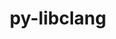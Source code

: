 ---
title: "py-libclang"
layout: cache
categories: [package, develop]
meta: {"versions": ["14.0.6"], "compilers": ["gcc@=11.3.0", "gcc@=7.3.1"], "oss": ["amzn2", "ubuntu22.04"], "platforms": ["linux"], "targets": ["ivybridge", "x86_64_v3", "x86_64_v4"], "stacks": ["ml-linux-x86_64-cpu", "ml-linux-x86_64-cuda", "ml-linux-x86_64-rocm", "root"], "num_specs": 86, "num_specs_by_stack": {"root": 86, "ml-linux-x86_64-cuda": 12, "ml-linux-x86_64-cpu": 12, "ml-linux-x86_64-rocm": 12}}
spec_details: [{"hash": "c3wgbevqgnvfdwqibfm5ffxus4ofhxrt", "compiler": "gcc@=7.3.1", "versions": ["14.0.6"], "os": "amzn2", "platform": "linux", "target": "ivybridge", "variants": ["build_system=python_pip"], "stacks": ["root"], "size": "-", "tarball": "https://binaries.spack.io/develop/build_cache/linux-amzn2-ivybridge/gcc-7.3.1/py-libclang-14.0.6/linux-amzn2-ivybridge-gcc-7.3.1-py-libclang-14.0.6-c3wgbevqgnvfdwqibfm5ffxus4ofhxrt.spack"}, {"hash": "ii43qjntzmbl26pygpw4vw4rz2ha4mj4", "compiler": "gcc@=7.3.1", "versions": ["14.0.6"], "os": "amzn2", "platform": "linux", "target": "ivybridge", "variants": ["build_system=python_pip"], "stacks": ["root"], "size": "-", "tarball": "https://binaries.spack.io/develop/build_cache/linux-amzn2-ivybridge/gcc-7.3.1/py-libclang-14.0.6/linux-amzn2-ivybridge-gcc-7.3.1-py-libclang-14.0.6-ii43qjntzmbl26pygpw4vw4rz2ha4mj4.spack"}, {"hash": "xy7m4th7lko6pc4pxfi4zegjrrjuogzc", "compiler": "gcc@=7.3.1", "versions": ["14.0.6"], "os": "amzn2", "platform": "linux", "target": "ivybridge", "variants": ["build_system=python_pip"], "stacks": ["root"], "size": "-", "tarball": "https://binaries.spack.io/develop/build_cache/linux-amzn2-ivybridge/gcc-7.3.1/py-libclang-14.0.6/linux-amzn2-ivybridge-gcc-7.3.1-py-libclang-14.0.6-xy7m4th7lko6pc4pxfi4zegjrrjuogzc.spack"}, {"hash": "kqudc2rvba7sykcyisz3m7tqiavnvrfc", "compiler": "gcc@=7.3.1", "versions": ["14.0.6"], "os": "amzn2", "platform": "linux", "target": "ivybridge", "variants": ["build_system=python_pip"], "stacks": ["root"], "size": "-", "tarball": "https://binaries.spack.io/develop/build_cache/linux-amzn2-ivybridge/gcc-7.3.1/py-libclang-14.0.6/linux-amzn2-ivybridge-gcc-7.3.1-py-libclang-14.0.6-kqudc2rvba7sykcyisz3m7tqiavnvrfc.spack"}, {"hash": "sfieq6iqfq4hauwxklstibhvit3dggma", "compiler": "gcc@=7.3.1", "versions": ["14.0.6"], "os": "amzn2", "platform": "linux", "target": "ivybridge", "variants": ["build_system=python_pip"], "stacks": ["root"], "size": "-", "tarball": "https://binaries.spack.io/develop/build_cache/linux-amzn2-ivybridge/gcc-7.3.1/py-libclang-14.0.6/linux-amzn2-ivybridge-gcc-7.3.1-py-libclang-14.0.6-sfieq6iqfq4hauwxklstibhvit3dggma.spack"}, {"hash": "s26b7dime4nowmymeowmrgpoalzr3nc2", "compiler": "gcc@=7.3.1", "versions": ["14.0.6"], "os": "amzn2", "platform": "linux", "target": "ivybridge", "variants": ["build_system=python_pip"], "stacks": ["root"], "size": "-", "tarball": "https://binaries.spack.io/develop/build_cache/linux-amzn2-ivybridge/gcc-7.3.1/py-libclang-14.0.6/linux-amzn2-ivybridge-gcc-7.3.1-py-libclang-14.0.6-s26b7dime4nowmymeowmrgpoalzr3nc2.spack"}, {"hash": "322rfo6phlo62v2mnucfghfn67ysqhgd", "compiler": "gcc@=7.3.1", "versions": ["14.0.6"], "os": "amzn2", "platform": "linux", "target": "ivybridge", "variants": ["build_system=python_pip"], "stacks": ["root"], "size": "-", "tarball": "https://binaries.spack.io/develop/build_cache/linux-amzn2-ivybridge/gcc-7.3.1/py-libclang-14.0.6/linux-amzn2-ivybridge-gcc-7.3.1-py-libclang-14.0.6-322rfo6phlo62v2mnucfghfn67ysqhgd.spack"}, {"hash": "cjgpjuia5tq6e6bi4kcwwojrz2ljmqir", "compiler": "gcc@=7.3.1", "versions": ["14.0.6"], "os": "amzn2", "platform": "linux", "target": "ivybridge", "variants": ["build_system=python_pip"], "stacks": ["root"], "size": "-", "tarball": "https://binaries.spack.io/develop/build_cache/linux-amzn2-ivybridge/gcc-7.3.1/py-libclang-14.0.6/linux-amzn2-ivybridge-gcc-7.3.1-py-libclang-14.0.6-cjgpjuia5tq6e6bi4kcwwojrz2ljmqir.spack"}, {"hash": "sytxpxhx6gtoj46nk75aspj74mp2krhr", "compiler": "gcc@=7.3.1", "versions": ["14.0.6"], "os": "amzn2", "platform": "linux", "target": "x86_64_v3", "variants": [], "stacks": ["root"], "size": "-", "tarball": "https://binaries.spack.io/develop/build_cache/linux-amzn2-x86_64_v3/gcc-7.3.1/py-libclang-14.0.6/linux-amzn2-x86_64_v3-gcc-7.3.1-py-libclang-14.0.6-sytxpxhx6gtoj46nk75aspj74mp2krhr.spack"}, {"hash": "hmrf37iphbpinuowxld3ar5ckilzxzot", "compiler": "gcc@=7.3.1", "versions": ["14.0.6"], "os": "amzn2", "platform": "linux", "target": "x86_64_v3", "variants": ["build_system=python_pip"], "stacks": ["root"], "size": "-", "tarball": "https://binaries.spack.io/develop/build_cache/linux-amzn2-x86_64_v3/gcc-7.3.1/py-libclang-14.0.6/linux-amzn2-x86_64_v3-gcc-7.3.1-py-libclang-14.0.6-hmrf37iphbpinuowxld3ar5ckilzxzot.spack"}, {"hash": "fmcgcs5jm7ajtwsqqi47broqdj5j6fd7", "compiler": "gcc@=7.3.1", "versions": ["14.0.6"], "os": "amzn2", "platform": "linux", "target": "x86_64_v3", "variants": ["build_system=python_pip"], "stacks": ["root"], "size": "-", "tarball": "https://binaries.spack.io/develop/build_cache/linux-amzn2-x86_64_v3/gcc-7.3.1/py-libclang-14.0.6/linux-amzn2-x86_64_v3-gcc-7.3.1-py-libclang-14.0.6-fmcgcs5jm7ajtwsqqi47broqdj5j6fd7.spack"}, {"hash": "uezgzs7nox6z7mdpua3xx6jsrpdbvxc2", "compiler": "gcc@=7.3.1", "versions": ["14.0.6"], "os": "amzn2", "platform": "linux", "target": "x86_64_v3", "variants": ["build_system=python_pip"], "stacks": ["root"], "size": "-", "tarball": "https://binaries.spack.io/develop/build_cache/linux-amzn2-x86_64_v3/gcc-7.3.1/py-libclang-14.0.6/linux-amzn2-x86_64_v3-gcc-7.3.1-py-libclang-14.0.6-uezgzs7nox6z7mdpua3xx6jsrpdbvxc2.spack"}, {"hash": "x4b5dt76uz5326shnaau2hpda4f75cmv", "compiler": "gcc@=7.3.1", "versions": ["14.0.6"], "os": "amzn2", "platform": "linux", "target": "x86_64_v3", "variants": ["build_system=python_pip"], "stacks": ["root"], "size": "-", "tarball": "https://binaries.spack.io/develop/build_cache/linux-amzn2-x86_64_v3/gcc-7.3.1/py-libclang-14.0.6/linux-amzn2-x86_64_v3-gcc-7.3.1-py-libclang-14.0.6-x4b5dt76uz5326shnaau2hpda4f75cmv.spack"}, {"hash": "rmibsxnbtx5wtcuyat4mtd7een3xnnke", "compiler": "gcc@=7.3.1", "versions": ["14.0.6"], "os": "amzn2", "platform": "linux", "target": "x86_64_v3", "variants": [], "stacks": ["root"], "size": "-", "tarball": "https://binaries.spack.io/develop/build_cache/linux-amzn2-x86_64_v3/gcc-7.3.1/py-libclang-14.0.6/linux-amzn2-x86_64_v3-gcc-7.3.1-py-libclang-14.0.6-rmibsxnbtx5wtcuyat4mtd7een3xnnke.spack"}, {"hash": "haajwjtcrkpnzztsd4sqea4xw5c3w3z7", "compiler": "gcc@=7.3.1", "versions": ["14.0.6"], "os": "amzn2", "platform": "linux", "target": "x86_64_v3", "variants": ["build_system=python_pip"], "stacks": ["root"], "size": "-", "tarball": "https://binaries.spack.io/develop/build_cache/linux-amzn2-x86_64_v3/gcc-7.3.1/py-libclang-14.0.6/linux-amzn2-x86_64_v3-gcc-7.3.1-py-libclang-14.0.6-haajwjtcrkpnzztsd4sqea4xw5c3w3z7.spack"}, {"hash": "vkvkjvkqmynr5vzhjxqqnulag2xggvk5", "compiler": "gcc@=7.3.1", "versions": ["14.0.6"], "os": "amzn2", "platform": "linux", "target": "x86_64_v3", "variants": [], "stacks": ["root"], "size": "-", "tarball": "https://binaries.spack.io/develop/build_cache/linux-amzn2-x86_64_v3/gcc-7.3.1/py-libclang-14.0.6/linux-amzn2-x86_64_v3-gcc-7.3.1-py-libclang-14.0.6-vkvkjvkqmynr5vzhjxqqnulag2xggvk5.spack"}, {"hash": "2fwkvmfkrr557vnnbl7dagolm4x5ddle", "compiler": "gcc@=7.3.1", "versions": ["14.0.6"], "os": "amzn2", "platform": "linux", "target": "x86_64_v3", "variants": ["build_system=python_pip"], "stacks": ["root"], "size": "-", "tarball": "https://binaries.spack.io/develop/build_cache/linux-amzn2-x86_64_v3/gcc-7.3.1/py-libclang-14.0.6/linux-amzn2-x86_64_v3-gcc-7.3.1-py-libclang-14.0.6-2fwkvmfkrr557vnnbl7dagolm4x5ddle.spack"}, {"hash": "ffrbrryllsnfiqyyec377aaykfdu6uco", "compiler": "gcc@=7.3.1", "versions": ["14.0.6"], "os": "amzn2", "platform": "linux", "target": "x86_64_v3", "variants": ["build_system=python_pip"], "stacks": ["root"], "size": "-", "tarball": "https://binaries.spack.io/develop/build_cache/linux-amzn2-x86_64_v3/gcc-7.3.1/py-libclang-14.0.6/linux-amzn2-x86_64_v3-gcc-7.3.1-py-libclang-14.0.6-ffrbrryllsnfiqyyec377aaykfdu6uco.spack"}, {"hash": "3yshfja2oprng47475vh524gzqac5qao", "compiler": "gcc@=7.3.1", "versions": ["14.0.6"], "os": "amzn2", "platform": "linux", "target": "x86_64_v3", "variants": ["build_system=python_pip"], "stacks": ["root"], "size": "-", "tarball": "https://binaries.spack.io/develop/build_cache/linux-amzn2-x86_64_v3/gcc-7.3.1/py-libclang-14.0.6/linux-amzn2-x86_64_v3-gcc-7.3.1-py-libclang-14.0.6-3yshfja2oprng47475vh524gzqac5qao.spack"}, {"hash": "6tmqnqmair6au5aegwampm3x6zu4vs74", "compiler": "gcc@=7.3.1", "versions": ["14.0.6"], "os": "amzn2", "platform": "linux", "target": "x86_64_v3", "variants": ["build_system=python_pip"], "stacks": ["root"], "size": "-", "tarball": "https://binaries.spack.io/develop/build_cache/linux-amzn2-x86_64_v3/gcc-7.3.1/py-libclang-14.0.6/linux-amzn2-x86_64_v3-gcc-7.3.1-py-libclang-14.0.6-6tmqnqmair6au5aegwampm3x6zu4vs74.spack"}, {"hash": "nx3sfvpbzpngfnp47sgxywxbnftnhuh3", "compiler": "gcc@=7.3.1", "versions": ["14.0.6"], "os": "amzn2", "platform": "linux", "target": "x86_64_v3", "variants": ["build_system=python_pip"], "stacks": ["root"], "size": "-", "tarball": "https://binaries.spack.io/develop/build_cache/linux-amzn2-x86_64_v3/gcc-7.3.1/py-libclang-14.0.6/linux-amzn2-x86_64_v3-gcc-7.3.1-py-libclang-14.0.6-nx3sfvpbzpngfnp47sgxywxbnftnhuh3.spack"}, {"hash": "xgmojl5wwv3zrailzch2eisl6inin5em", "compiler": "gcc@=7.3.1", "versions": ["14.0.6"], "os": "amzn2", "platform": "linux", "target": "x86_64_v3", "variants": ["build_system=python_pip"], "stacks": ["root"], "size": "-", "tarball": "https://binaries.spack.io/develop/build_cache/linux-amzn2-x86_64_v3/gcc-7.3.1/py-libclang-14.0.6/linux-amzn2-x86_64_v3-gcc-7.3.1-py-libclang-14.0.6-xgmojl5wwv3zrailzch2eisl6inin5em.spack"}, {"hash": "rn4fgnty72bjyu2rrgc27jcg2xebj4jt", "compiler": "gcc@=7.3.1", "versions": ["14.0.6"], "os": "amzn2", "platform": "linux", "target": "x86_64_v3", "variants": ["build_system=python_pip"], "stacks": ["root"], "size": "-", "tarball": "https://binaries.spack.io/develop/build_cache/linux-amzn2-x86_64_v3/gcc-7.3.1/py-libclang-14.0.6/linux-amzn2-x86_64_v3-gcc-7.3.1-py-libclang-14.0.6-rn4fgnty72bjyu2rrgc27jcg2xebj4jt.spack"}, {"hash": "wcvqjjtuxxnkmzokjytw4r34bfkzxvfb", "compiler": "gcc@=7.3.1", "versions": ["14.0.6"], "os": "amzn2", "platform": "linux", "target": "x86_64_v3", "variants": ["build_system=python_pip"], "stacks": ["root"], "size": "-", "tarball": "https://binaries.spack.io/develop/build_cache/linux-amzn2-x86_64_v3/gcc-7.3.1/py-libclang-14.0.6/linux-amzn2-x86_64_v3-gcc-7.3.1-py-libclang-14.0.6-wcvqjjtuxxnkmzokjytw4r34bfkzxvfb.spack"}, {"hash": "eequehs4qnykk7vsdeskkvniu5px3wnc", "compiler": "gcc@=7.3.1", "versions": ["14.0.6"], "os": "amzn2", "platform": "linux", "target": "x86_64_v4", "variants": [], "stacks": ["root"], "size": "-", "tarball": "https://binaries.spack.io/develop/build_cache/linux-amzn2-x86_64_v4/gcc-7.3.1/py-libclang-14.0.6/linux-amzn2-x86_64_v4-gcc-7.3.1-py-libclang-14.0.6-eequehs4qnykk7vsdeskkvniu5px3wnc.spack"}, {"hash": "c4tt4osfqlu2d7bvo3fyontd2wupp5z4", "compiler": "gcc@=7.3.1", "versions": ["14.0.6"], "os": "amzn2", "platform": "linux", "target": "x86_64_v4", "variants": [], "stacks": ["root"], "size": "-", "tarball": "https://binaries.spack.io/develop/build_cache/linux-amzn2-x86_64_v4/gcc-7.3.1/py-libclang-14.0.6/linux-amzn2-x86_64_v4-gcc-7.3.1-py-libclang-14.0.6-c4tt4osfqlu2d7bvo3fyontd2wupp5z4.spack"}, {"hash": "bm4bycvxaob4gzl4cq7qov7abqy6qm2x", "compiler": "gcc@=7.3.1", "versions": ["14.0.6"], "os": "amzn2", "platform": "linux", "target": "x86_64_v4", "variants": [], "stacks": ["root"], "size": "-", "tarball": "https://binaries.spack.io/develop/build_cache/linux-amzn2-x86_64_v4/gcc-7.3.1/py-libclang-14.0.6/linux-amzn2-x86_64_v4-gcc-7.3.1-py-libclang-14.0.6-bm4bycvxaob4gzl4cq7qov7abqy6qm2x.spack"}, {"hash": "rddyu25gni7qow2prpiacxllzkxz35on", "compiler": "gcc@=7.3.1", "versions": ["14.0.6"], "os": "amzn2", "platform": "linux", "target": "x86_64_v4", "variants": [], "stacks": ["root"], "size": "-", "tarball": "https://binaries.spack.io/develop/build_cache/linux-amzn2-x86_64_v4/gcc-7.3.1/py-libclang-14.0.6/linux-amzn2-x86_64_v4-gcc-7.3.1-py-libclang-14.0.6-rddyu25gni7qow2prpiacxllzkxz35on.spack"}, {"hash": "6nxethwunldruiuonctjgxdr7y5qh4yi", "compiler": "gcc@=11.3.0", "versions": ["14.0.6"], "os": "ubuntu22.04", "platform": "linux", "target": "x86_64_v3", "variants": ["build_system=python_pip"], "stacks": ["root"], "size": "-", "tarball": "https://binaries.spack.io/develop/build_cache/linux-ubuntu22.04-x86_64_v3/gcc-11.3.0/py-libclang-14.0.6/linux-ubuntu22.04-x86_64_v3-gcc-11.3.0-py-libclang-14.0.6-6nxethwunldruiuonctjgxdr7y5qh4yi.spack"}, {"hash": "cduyrdxi7buuaamymllxruutw2bfmpu4", "compiler": "gcc@=11.3.0", "versions": ["14.0.6"], "os": "ubuntu22.04", "platform": "linux", "target": "x86_64_v3", "variants": ["build_system=python_pip"], "stacks": ["ml-linux-x86_64-cuda", "root"], "size": "-", "tarball": "https://binaries.spack.io/develop/build_cache/linux-ubuntu22.04-x86_64_v3/gcc-11.3.0/py-libclang-14.0.6/linux-ubuntu22.04-x86_64_v3-gcc-11.3.0-py-libclang-14.0.6-cduyrdxi7buuaamymllxruutw2bfmpu4.spack"}, {"hash": "2asadhlh5j2j7s2zxobdentxmvyusry3", "compiler": "gcc@=11.3.0", "versions": ["14.0.6"], "os": "ubuntu22.04", "platform": "linux", "target": "x86_64_v3", "variants": ["build_system=python_pip"], "stacks": ["root"], "size": "-", "tarball": "https://binaries.spack.io/develop/build_cache/linux-ubuntu22.04-x86_64_v3/gcc-11.3.0/py-libclang-14.0.6/linux-ubuntu22.04-x86_64_v3-gcc-11.3.0-py-libclang-14.0.6-2asadhlh5j2j7s2zxobdentxmvyusry3.spack"}, {"hash": "c5shr7y36epe7wqlr2vkutgckjlseskr", "compiler": "gcc@=11.3.0", "versions": ["14.0.6"], "os": "ubuntu22.04", "platform": "linux", "target": "x86_64_v3", "variants": ["build_system=python_pip"], "stacks": ["root"], "size": "-", "tarball": "https://binaries.spack.io/develop/build_cache/linux-ubuntu22.04-x86_64_v3/gcc-11.3.0/py-libclang-14.0.6/linux-ubuntu22.04-x86_64_v3-gcc-11.3.0-py-libclang-14.0.6-c5shr7y36epe7wqlr2vkutgckjlseskr.spack"}, {"hash": "nx56326gfx7ythh7zyqsqkr5gqlnfgyf", "compiler": "gcc@=11.3.0", "versions": ["14.0.6"], "os": "ubuntu22.04", "platform": "linux", "target": "x86_64_v3", "variants": ["build_system=python_pip"], "stacks": ["root"], "size": "-", "tarball": "https://binaries.spack.io/develop/build_cache/linux-ubuntu22.04-x86_64_v3/gcc-11.3.0/py-libclang-14.0.6/linux-ubuntu22.04-x86_64_v3-gcc-11.3.0-py-libclang-14.0.6-nx56326gfx7ythh7zyqsqkr5gqlnfgyf.spack"}, {"hash": "jiw3cvbazzq5pdamhtbx5zzq4r4fte6v", "compiler": "gcc@=11.3.0", "versions": ["14.0.6"], "os": "ubuntu22.04", "platform": "linux", "target": "x86_64_v3", "variants": ["build_system=python_pip"], "stacks": ["root"], "size": "-", "tarball": "https://binaries.spack.io/develop/build_cache/linux-ubuntu22.04-x86_64_v3/gcc-11.3.0/py-libclang-14.0.6/linux-ubuntu22.04-x86_64_v3-gcc-11.3.0-py-libclang-14.0.6-jiw3cvbazzq5pdamhtbx5zzq4r4fte6v.spack"}, {"hash": "puwjoncof25evdo3doy3agia47kucyfs", "compiler": "gcc@=11.3.0", "versions": ["14.0.6"], "os": "ubuntu22.04", "platform": "linux", "target": "x86_64_v3", "variants": ["build_system=python_pip"], "stacks": ["root"], "size": "-", "tarball": "https://binaries.spack.io/develop/build_cache/linux-ubuntu22.04-x86_64_v3/gcc-11.3.0/py-libclang-14.0.6/linux-ubuntu22.04-x86_64_v3-gcc-11.3.0-py-libclang-14.0.6-puwjoncof25evdo3doy3agia47kucyfs.spack"}, {"hash": "3nkbx47soqoscw3ivkvmjk2rdshhc3hq", "compiler": "gcc@=11.3.0", "versions": ["14.0.6"], "os": "ubuntu22.04", "platform": "linux", "target": "x86_64_v3", "variants": ["build_system=python_pip"], "stacks": ["ml-linux-x86_64-cuda", "root"], "size": "-", "tarball": "https://binaries.spack.io/develop/build_cache/linux-ubuntu22.04-x86_64_v3/gcc-11.3.0/py-libclang-14.0.6/linux-ubuntu22.04-x86_64_v3-gcc-11.3.0-py-libclang-14.0.6-3nkbx47soqoscw3ivkvmjk2rdshhc3hq.spack"}, {"hash": "bsj4z3smecj36ykxltjhqkqua2ywhk3x", "compiler": "gcc@=11.3.0", "versions": ["14.0.6"], "os": "ubuntu22.04", "platform": "linux", "target": "x86_64_v3", "variants": ["build_system=python_pip"], "stacks": ["ml-linux-x86_64-cpu", "root"], "size": "-", "tarball": "https://binaries.spack.io/develop/build_cache/linux-ubuntu22.04-x86_64_v3/gcc-11.3.0/py-libclang-14.0.6/linux-ubuntu22.04-x86_64_v3-gcc-11.3.0-py-libclang-14.0.6-bsj4z3smecj36ykxltjhqkqua2ywhk3x.spack"}, {"hash": "5y44c6paqr7c2fdjwng6cdmeizeuoz7u", "compiler": "gcc@=11.3.0", "versions": ["14.0.6"], "os": "ubuntu22.04", "platform": "linux", "target": "x86_64_v3", "variants": ["build_system=python_pip"], "stacks": ["root"], "size": "-", "tarball": "https://binaries.spack.io/develop/build_cache/linux-ubuntu22.04-x86_64_v3/gcc-11.3.0/py-libclang-14.0.6/linux-ubuntu22.04-x86_64_v3-gcc-11.3.0-py-libclang-14.0.6-5y44c6paqr7c2fdjwng6cdmeizeuoz7u.spack"}, {"hash": "klf4nxjjbu44lqboozmn5kaj2boiunoh", "compiler": "gcc@=11.3.0", "versions": ["14.0.6"], "os": "ubuntu22.04", "platform": "linux", "target": "x86_64_v3", "variants": ["build_system=python_pip"], "stacks": ["ml-linux-x86_64-rocm", "ml-linux-x86_64-cpu", "root"], "size": "-", "tarball": "https://binaries.spack.io/develop/build_cache/linux-ubuntu22.04-x86_64_v3/gcc-11.3.0/py-libclang-14.0.6/linux-ubuntu22.04-x86_64_v3-gcc-11.3.0-py-libclang-14.0.6-klf4nxjjbu44lqboozmn5kaj2boiunoh.spack"}, {"hash": "ba2dxyhr4dgyvbwna2bmpejdfciwhfmv", "compiler": "gcc@=11.3.0", "versions": ["14.0.6"], "os": "ubuntu22.04", "platform": "linux", "target": "x86_64_v3", "variants": ["build_system=python_pip"], "stacks": ["root"], "size": "-", "tarball": "https://binaries.spack.io/develop/build_cache/linux-ubuntu22.04-x86_64_v3/gcc-11.3.0/py-libclang-14.0.6/linux-ubuntu22.04-x86_64_v3-gcc-11.3.0-py-libclang-14.0.6-ba2dxyhr4dgyvbwna2bmpejdfciwhfmv.spack"}, {"hash": "gut7vluul6uu7vk2telip6oyuaqeeizh", "compiler": "gcc@=11.3.0", "versions": ["14.0.6"], "os": "ubuntu22.04", "platform": "linux", "target": "x86_64_v3", "variants": ["build_system=python_pip"], "stacks": ["root"], "size": "-", "tarball": "https://binaries.spack.io/develop/build_cache/linux-ubuntu22.04-x86_64_v3/gcc-11.3.0/py-libclang-14.0.6/linux-ubuntu22.04-x86_64_v3-gcc-11.3.0-py-libclang-14.0.6-gut7vluul6uu7vk2telip6oyuaqeeizh.spack"}, {"hash": "aadoc2zpxjmumyxzwh66kh67o67y44sm", "compiler": "gcc@=11.3.0", "versions": ["14.0.6"], "os": "ubuntu22.04", "platform": "linux", "target": "x86_64_v3", "variants": ["build_system=python_pip"], "stacks": ["root"], "size": "-", "tarball": "https://binaries.spack.io/develop/build_cache/linux-ubuntu22.04-x86_64_v3/gcc-11.3.0/py-libclang-14.0.6/linux-ubuntu22.04-x86_64_v3-gcc-11.3.0-py-libclang-14.0.6-aadoc2zpxjmumyxzwh66kh67o67y44sm.spack"}, {"hash": "ghuges5lxgmm4ykzls7xhxz4vtxxc6ls", "compiler": "gcc@=11.3.0", "versions": ["14.0.6"], "os": "ubuntu22.04", "platform": "linux", "target": "x86_64_v3", "variants": ["build_system=python_pip"], "stacks": ["root"], "size": "-", "tarball": "https://binaries.spack.io/develop/build_cache/linux-ubuntu22.04-x86_64_v3/gcc-11.3.0/py-libclang-14.0.6/linux-ubuntu22.04-x86_64_v3-gcc-11.3.0-py-libclang-14.0.6-ghuges5lxgmm4ykzls7xhxz4vtxxc6ls.spack"}, {"hash": "kh2figge2qc6mh4oamofo4kzktiiydhm", "compiler": "gcc@=11.3.0", "versions": ["14.0.6"], "os": "ubuntu22.04", "platform": "linux", "target": "x86_64_v3", "variants": ["build_system=python_pip"], "stacks": ["ml-linux-x86_64-cuda", "root"], "size": "-", "tarball": "https://binaries.spack.io/develop/build_cache/linux-ubuntu22.04-x86_64_v3/gcc-11.3.0/py-libclang-14.0.6/linux-ubuntu22.04-x86_64_v3-gcc-11.3.0-py-libclang-14.0.6-kh2figge2qc6mh4oamofo4kzktiiydhm.spack"}, {"hash": "zqquxwe7uhgamq3yu4xyqdqlsnc2qj5u", "compiler": "gcc@=11.3.0", "versions": ["14.0.6"], "os": "ubuntu22.04", "platform": "linux", "target": "x86_64_v3", "variants": ["build_system=python_pip"], "stacks": ["root"], "size": "-", "tarball": "https://binaries.spack.io/develop/build_cache/linux-ubuntu22.04-x86_64_v3/gcc-11.3.0/py-libclang-14.0.6/linux-ubuntu22.04-x86_64_v3-gcc-11.3.0-py-libclang-14.0.6-zqquxwe7uhgamq3yu4xyqdqlsnc2qj5u.spack"}, {"hash": "qzukhr3xwc2tyjmupmv5mv5nznqka35t", "compiler": "gcc@=11.3.0", "versions": ["14.0.6"], "os": "ubuntu22.04", "platform": "linux", "target": "x86_64_v3", "variants": ["build_system=python_pip"], "stacks": ["ml-linux-x86_64-rocm", "ml-linux-x86_64-cpu", "root"], "size": "-", "tarball": "https://binaries.spack.io/develop/build_cache/linux-ubuntu22.04-x86_64_v3/gcc-11.3.0/py-libclang-14.0.6/linux-ubuntu22.04-x86_64_v3-gcc-11.3.0-py-libclang-14.0.6-qzukhr3xwc2tyjmupmv5mv5nznqka35t.spack"}, {"hash": "qcbdolugyix6ut73pxvgh6nutjiujge4", "compiler": "gcc@=11.3.0", "versions": ["14.0.6"], "os": "ubuntu22.04", "platform": "linux", "target": "x86_64_v3", "variants": ["build_system=python_pip"], "stacks": ["root"], "size": "-", "tarball": "https://binaries.spack.io/develop/build_cache/linux-ubuntu22.04-x86_64_v3/gcc-11.3.0/py-libclang-14.0.6/linux-ubuntu22.04-x86_64_v3-gcc-11.3.0-py-libclang-14.0.6-qcbdolugyix6ut73pxvgh6nutjiujge4.spack"}, {"hash": "dhn2jcvdap3prawgersh5jld5zids37t", "compiler": "gcc@=11.3.0", "versions": ["14.0.6"], "os": "ubuntu22.04", "platform": "linux", "target": "x86_64_v3", "variants": ["build_system=python_pip"], "stacks": ["root"], "size": "-", "tarball": "https://binaries.spack.io/develop/build_cache/linux-ubuntu22.04-x86_64_v3/gcc-11.3.0/py-libclang-14.0.6/linux-ubuntu22.04-x86_64_v3-gcc-11.3.0-py-libclang-14.0.6-dhn2jcvdap3prawgersh5jld5zids37t.spack"}, {"hash": "x3liqura3gm2vmpajagbpj4zl76td7aa", "compiler": "gcc@=11.3.0", "versions": ["14.0.6"], "os": "ubuntu22.04", "platform": "linux", "target": "x86_64_v3", "variants": ["build_system=python_pip"], "stacks": ["root"], "size": "-", "tarball": "https://binaries.spack.io/develop/build_cache/linux-ubuntu22.04-x86_64_v3/gcc-11.3.0/py-libclang-14.0.6/linux-ubuntu22.04-x86_64_v3-gcc-11.3.0-py-libclang-14.0.6-x3liqura3gm2vmpajagbpj4zl76td7aa.spack"}, {"hash": "3ids5udurgklpoudolkfrsw4el4pq5k5", "compiler": "gcc@=11.3.0", "versions": ["14.0.6"], "os": "ubuntu22.04", "platform": "linux", "target": "x86_64_v3", "variants": ["build_system=python_pip"], "stacks": ["root"], "size": "-", "tarball": "https://binaries.spack.io/develop/build_cache/linux-ubuntu22.04-x86_64_v3/gcc-11.3.0/py-libclang-14.0.6/linux-ubuntu22.04-x86_64_v3-gcc-11.3.0-py-libclang-14.0.6-3ids5udurgklpoudolkfrsw4el4pq5k5.spack"}, {"hash": "f3r2j4lmsh56uo4pqwz45dtbko3rveep", "compiler": "gcc@=11.3.0", "versions": ["14.0.6"], "os": "ubuntu22.04", "platform": "linux", "target": "x86_64_v3", "variants": ["build_system=python_pip"], "stacks": ["ml-linux-x86_64-rocm", "ml-linux-x86_64-cpu", "root"], "size": "-", "tarball": "https://binaries.spack.io/develop/build_cache/linux-ubuntu22.04-x86_64_v3/gcc-11.3.0/py-libclang-14.0.6/linux-ubuntu22.04-x86_64_v3-gcc-11.3.0-py-libclang-14.0.6-f3r2j4lmsh56uo4pqwz45dtbko3rveep.spack"}, {"hash": "lic6nec4fboowj6epf47xpnrncfyikri", "compiler": "gcc@=11.3.0", "versions": ["14.0.6"], "os": "ubuntu22.04", "platform": "linux", "target": "x86_64_v3", "variants": ["build_system=python_pip"], "stacks": ["root"], "size": "-", "tarball": "https://binaries.spack.io/develop/build_cache/linux-ubuntu22.04-x86_64_v3/gcc-11.3.0/py-libclang-14.0.6/linux-ubuntu22.04-x86_64_v3-gcc-11.3.0-py-libclang-14.0.6-lic6nec4fboowj6epf47xpnrncfyikri.spack"}, {"hash": "fi3wig75cqinjymwhcutfk7eyzh6pfng", "compiler": "gcc@=11.3.0", "versions": ["14.0.6"], "os": "ubuntu22.04", "platform": "linux", "target": "x86_64_v3", "variants": ["build_system=python_pip"], "stacks": ["root"], "size": "-", "tarball": "https://binaries.spack.io/develop/build_cache/linux-ubuntu22.04-x86_64_v3/gcc-11.3.0/py-libclang-14.0.6/linux-ubuntu22.04-x86_64_v3-gcc-11.3.0-py-libclang-14.0.6-fi3wig75cqinjymwhcutfk7eyzh6pfng.spack"}, {"hash": "c6pvu3be3kcrvztyz4u5izmk3gc57xba", "compiler": "gcc@=11.3.0", "versions": ["14.0.6"], "os": "ubuntu22.04", "platform": "linux", "target": "x86_64_v3", "variants": ["build_system=python_pip"], "stacks": ["root"], "size": "-", "tarball": "https://binaries.spack.io/develop/build_cache/linux-ubuntu22.04-x86_64_v3/gcc-11.3.0/py-libclang-14.0.6/linux-ubuntu22.04-x86_64_v3-gcc-11.3.0-py-libclang-14.0.6-c6pvu3be3kcrvztyz4u5izmk3gc57xba.spack"}, {"hash": "lau6feo5753w5pkrmx3ghrgbld66sugd", "compiler": "gcc@=11.3.0", "versions": ["14.0.6"], "os": "ubuntu22.04", "platform": "linux", "target": "x86_64_v3", "variants": ["build_system=python_pip"], "stacks": ["root"], "size": "-", "tarball": "https://binaries.spack.io/develop/build_cache/linux-ubuntu22.04-x86_64_v3/gcc-11.3.0/py-libclang-14.0.6/linux-ubuntu22.04-x86_64_v3-gcc-11.3.0-py-libclang-14.0.6-lau6feo5753w5pkrmx3ghrgbld66sugd.spack"}, {"hash": "zch66zuameyu4j2tvrihc3alf3ygjmpr", "compiler": "gcc@=11.3.0", "versions": ["14.0.6"], "os": "ubuntu22.04", "platform": "linux", "target": "x86_64_v3", "variants": ["build_system=python_pip"], "stacks": ["ml-linux-x86_64-rocm", "root"], "size": "-", "tarball": "https://binaries.spack.io/develop/build_cache/linux-ubuntu22.04-x86_64_v3/gcc-11.3.0/py-libclang-14.0.6/linux-ubuntu22.04-x86_64_v3-gcc-11.3.0-py-libclang-14.0.6-zch66zuameyu4j2tvrihc3alf3ygjmpr.spack"}, {"hash": "al4abmjzgyyi4skmch2rtt7j4zjlwlg2", "compiler": "gcc@=11.3.0", "versions": ["14.0.6"], "os": "ubuntu22.04", "platform": "linux", "target": "x86_64_v3", "variants": ["build_system=python_pip"], "stacks": ["root"], "size": "-", "tarball": "https://binaries.spack.io/develop/build_cache/linux-ubuntu22.04-x86_64_v3/gcc-11.3.0/py-libclang-14.0.6/linux-ubuntu22.04-x86_64_v3-gcc-11.3.0-py-libclang-14.0.6-al4abmjzgyyi4skmch2rtt7j4zjlwlg2.spack"}, {"hash": "qlltp2yp74xotlo6flaxfcouatc2mcov", "compiler": "gcc@=11.3.0", "versions": ["14.0.6"], "os": "ubuntu22.04", "platform": "linux", "target": "x86_64_v3", "variants": ["build_system=python_pip"], "stacks": ["root"], "size": "-", "tarball": "https://binaries.spack.io/develop/build_cache/linux-ubuntu22.04-x86_64_v3/gcc-11.3.0/py-libclang-14.0.6/linux-ubuntu22.04-x86_64_v3-gcc-11.3.0-py-libclang-14.0.6-qlltp2yp74xotlo6flaxfcouatc2mcov.spack"}, {"hash": "325yku5wvxw23phybhbof74nd7kimbf4", "compiler": "gcc@=11.3.0", "versions": ["14.0.6"], "os": "ubuntu22.04", "platform": "linux", "target": "x86_64_v3", "variants": ["build_system=python_pip"], "stacks": ["root"], "size": "-", "tarball": "https://binaries.spack.io/develop/build_cache/linux-ubuntu22.04-x86_64_v3/gcc-11.3.0/py-libclang-14.0.6/linux-ubuntu22.04-x86_64_v3-gcc-11.3.0-py-libclang-14.0.6-325yku5wvxw23phybhbof74nd7kimbf4.spack"}, {"hash": "dh4tm77hgahcvvpdnm4z2t6kampwiz3s", "compiler": "gcc@=11.3.0", "versions": ["14.0.6"], "os": "ubuntu22.04", "platform": "linux", "target": "x86_64_v3", "variants": ["build_system=python_pip"], "stacks": ["ml-linux-x86_64-cuda", "root"], "size": "-", "tarball": "https://binaries.spack.io/develop/build_cache/linux-ubuntu22.04-x86_64_v3/gcc-11.3.0/py-libclang-14.0.6/linux-ubuntu22.04-x86_64_v3-gcc-11.3.0-py-libclang-14.0.6-dh4tm77hgahcvvpdnm4z2t6kampwiz3s.spack"}, {"hash": "lcjyraq6r6fjyrgths4wr5irvezpnx5t", "compiler": "gcc@=11.3.0", "versions": ["14.0.6"], "os": "ubuntu22.04", "platform": "linux", "target": "x86_64_v3", "variants": ["build_system=python_pip"], "stacks": ["root"], "size": "-", "tarball": "https://binaries.spack.io/develop/build_cache/linux-ubuntu22.04-x86_64_v3/gcc-11.3.0/py-libclang-14.0.6/linux-ubuntu22.04-x86_64_v3-gcc-11.3.0-py-libclang-14.0.6-lcjyraq6r6fjyrgths4wr5irvezpnx5t.spack"}, {"hash": "rueb4wws766surfpvqziux2azjirzzld", "compiler": "gcc@=11.3.0", "versions": ["14.0.6"], "os": "ubuntu22.04", "platform": "linux", "target": "x86_64_v3", "variants": ["build_system=python_pip"], "stacks": ["root"], "size": "-", "tarball": "https://binaries.spack.io/develop/build_cache/linux-ubuntu22.04-x86_64_v3/gcc-11.3.0/py-libclang-14.0.6/linux-ubuntu22.04-x86_64_v3-gcc-11.3.0-py-libclang-14.0.6-rueb4wws766surfpvqziux2azjirzzld.spack"}, {"hash": "gw4ccwqop4x5jh4qivl2fcztef5gheqb", "compiler": "gcc@=11.3.0", "versions": ["14.0.6"], "os": "ubuntu22.04", "platform": "linux", "target": "x86_64_v3", "variants": ["build_system=python_pip"], "stacks": ["ml-linux-x86_64-rocm", "root"], "size": "-", "tarball": "https://binaries.spack.io/develop/build_cache/linux-ubuntu22.04-x86_64_v3/gcc-11.3.0/py-libclang-14.0.6/linux-ubuntu22.04-x86_64_v3-gcc-11.3.0-py-libclang-14.0.6-gw4ccwqop4x5jh4qivl2fcztef5gheqb.spack"}, {"hash": "a4uq5puhri67gg6hvzk4okxmeghsrznn", "compiler": "gcc@=11.3.0", "versions": ["14.0.6"], "os": "ubuntu22.04", "platform": "linux", "target": "x86_64_v3", "variants": ["build_system=python_pip"], "stacks": ["root"], "size": "-", "tarball": "https://binaries.spack.io/develop/build_cache/linux-ubuntu22.04-x86_64_v3/gcc-11.3.0/py-libclang-14.0.6/linux-ubuntu22.04-x86_64_v3-gcc-11.3.0-py-libclang-14.0.6-a4uq5puhri67gg6hvzk4okxmeghsrznn.spack"}, {"hash": "5hljgzo6na5s5pyljlgsj2dfj2qn3sqp", "compiler": "gcc@=11.3.0", "versions": ["14.0.6"], "os": "ubuntu22.04", "platform": "linux", "target": "x86_64_v3", "variants": ["build_system=python_pip"], "stacks": ["ml-linux-x86_64-cuda", "root"], "size": "-", "tarball": "https://binaries.spack.io/develop/build_cache/linux-ubuntu22.04-x86_64_v3/gcc-11.3.0/py-libclang-14.0.6/linux-ubuntu22.04-x86_64_v3-gcc-11.3.0-py-libclang-14.0.6-5hljgzo6na5s5pyljlgsj2dfj2qn3sqp.spack"}, {"hash": "aoitgx73bbbs2dyxyfo3zicvwvjimwfv", "compiler": "gcc@=11.3.0", "versions": ["14.0.6"], "os": "ubuntu22.04", "platform": "linux", "target": "x86_64_v3", "variants": ["build_system=python_pip"], "stacks": ["ml-linux-x86_64-cuda", "root"], "size": "-", "tarball": "https://binaries.spack.io/develop/build_cache/linux-ubuntu22.04-x86_64_v3/gcc-11.3.0/py-libclang-14.0.6/linux-ubuntu22.04-x86_64_v3-gcc-11.3.0-py-libclang-14.0.6-aoitgx73bbbs2dyxyfo3zicvwvjimwfv.spack"}, {"hash": "vsgybpm572ppx5qiureuqwg7ttkmtrah", "compiler": "gcc@=11.3.0", "versions": ["14.0.6"], "os": "ubuntu22.04", "platform": "linux", "target": "x86_64_v3", "variants": ["build_system=python_pip"], "stacks": ["ml-linux-x86_64-cuda", "root"], "size": "-", "tarball": "https://binaries.spack.io/develop/build_cache/linux-ubuntu22.04-x86_64_v3/gcc-11.3.0/py-libclang-14.0.6/linux-ubuntu22.04-x86_64_v3-gcc-11.3.0-py-libclang-14.0.6-vsgybpm572ppx5qiureuqwg7ttkmtrah.spack"}, {"hash": "hm6d4cniqykroueudek4a26nh5kwoh54", "compiler": "gcc@=11.3.0", "versions": ["14.0.6"], "os": "ubuntu22.04", "platform": "linux", "target": "x86_64_v3", "variants": ["build_system=python_pip"], "stacks": ["ml-linux-x86_64-cpu", "root"], "size": "-", "tarball": "https://binaries.spack.io/develop/build_cache/linux-ubuntu22.04-x86_64_v3/gcc-11.3.0/py-libclang-14.0.6/linux-ubuntu22.04-x86_64_v3-gcc-11.3.0-py-libclang-14.0.6-hm6d4cniqykroueudek4a26nh5kwoh54.spack"}, {"hash": "mkz5qdebzkilolslqtrg53jdnf7535hd", "compiler": "gcc@=11.3.0", "versions": ["14.0.6"], "os": "ubuntu22.04", "platform": "linux", "target": "x86_64_v3", "variants": ["build_system=python_pip"], "stacks": ["ml-linux-x86_64-rocm", "ml-linux-x86_64-cpu", "root"], "size": "-", "tarball": "https://binaries.spack.io/develop/build_cache/linux-ubuntu22.04-x86_64_v3/gcc-11.3.0/py-libclang-14.0.6/linux-ubuntu22.04-x86_64_v3-gcc-11.3.0-py-libclang-14.0.6-mkz5qdebzkilolslqtrg53jdnf7535hd.spack"}, {"hash": "zduiye7zwobd7m2gz27lbp7sdtyfbzyx", "compiler": "gcc@=11.3.0", "versions": ["14.0.6"], "os": "ubuntu22.04", "platform": "linux", "target": "x86_64_v3", "variants": ["build_system=python_pip"], "stacks": ["ml-linux-x86_64-cuda", "root"], "size": "-", "tarball": "https://binaries.spack.io/develop/build_cache/linux-ubuntu22.04-x86_64_v3/gcc-11.3.0/py-libclang-14.0.6/linux-ubuntu22.04-x86_64_v3-gcc-11.3.0-py-libclang-14.0.6-zduiye7zwobd7m2gz27lbp7sdtyfbzyx.spack"}, {"hash": "ydzrrr3mlkkdrfvofs2skcuemah5b557", "compiler": "gcc@=11.3.0", "versions": ["14.0.6"], "os": "ubuntu22.04", "platform": "linux", "target": "x86_64_v3", "variants": ["build_system=python_pip"], "stacks": ["ml-linux-x86_64-rocm", "ml-linux-x86_64-cpu", "root"], "size": "-", "tarball": "https://binaries.spack.io/develop/build_cache/linux-ubuntu22.04-x86_64_v3/gcc-11.3.0/py-libclang-14.0.6/linux-ubuntu22.04-x86_64_v3-gcc-11.3.0-py-libclang-14.0.6-ydzrrr3mlkkdrfvofs2skcuemah5b557.spack"}, {"hash": "phowtsjufup4mviorman4vwntw7zuauk", "compiler": "gcc@=11.3.0", "versions": ["14.0.6"], "os": "ubuntu22.04", "platform": "linux", "target": "x86_64_v3", "variants": ["build_system=python_pip"], "stacks": ["ml-linux-x86_64-rocm", "ml-linux-x86_64-cpu", "root"], "size": "-", "tarball": "https://binaries.spack.io/develop/build_cache/linux-ubuntu22.04-x86_64_v3/gcc-11.3.0/py-libclang-14.0.6/linux-ubuntu22.04-x86_64_v3-gcc-11.3.0-py-libclang-14.0.6-phowtsjufup4mviorman4vwntw7zuauk.spack"}, {"hash": "54szdxrekg453i6uom2ffmybw3byiw6x", "compiler": "gcc@=11.3.0", "versions": ["14.0.6"], "os": "ubuntu22.04", "platform": "linux", "target": "x86_64_v3", "variants": ["build_system=python_pip"], "stacks": ["root"], "size": "-", "tarball": "https://binaries.spack.io/develop/build_cache/linux-ubuntu22.04-x86_64_v3/gcc-11.3.0/py-libclang-14.0.6/linux-ubuntu22.04-x86_64_v3-gcc-11.3.0-py-libclang-14.0.6-54szdxrekg453i6uom2ffmybw3byiw6x.spack"}, {"hash": "brt6l523oyzot6egbt3jfjc6kr6remq5", "compiler": "gcc@=11.3.0", "versions": ["14.0.6"], "os": "ubuntu22.04", "platform": "linux", "target": "x86_64_v3", "variants": ["build_system=python_pip"], "stacks": ["ml-linux-x86_64-cuda", "root"], "size": "-", "tarball": "https://binaries.spack.io/develop/build_cache/linux-ubuntu22.04-x86_64_v3/gcc-11.3.0/py-libclang-14.0.6/linux-ubuntu22.04-x86_64_v3-gcc-11.3.0-py-libclang-14.0.6-brt6l523oyzot6egbt3jfjc6kr6remq5.spack"}, {"hash": "7lx4dnqvlc2fer5qvpu6duhl7k2bhxvd", "compiler": "gcc@=11.3.0", "versions": ["14.0.6"], "os": "ubuntu22.04", "platform": "linux", "target": "x86_64_v3", "variants": ["build_system=python_pip"], "stacks": ["ml-linux-x86_64-cpu", "root"], "size": "-", "tarball": "https://binaries.spack.io/develop/build_cache/linux-ubuntu22.04-x86_64_v3/gcc-11.3.0/py-libclang-14.0.6/linux-ubuntu22.04-x86_64_v3-gcc-11.3.0-py-libclang-14.0.6-7lx4dnqvlc2fer5qvpu6duhl7k2bhxvd.spack"}, {"hash": "flcutdke34w5pidmr2iolxffdcdxip5a", "compiler": "gcc@=11.3.0", "versions": ["14.0.6"], "os": "ubuntu22.04", "platform": "linux", "target": "x86_64_v3", "variants": ["build_system=python_pip"], "stacks": ["ml-linux-x86_64-rocm", "ml-linux-x86_64-cpu", "root"], "size": "-", "tarball": "https://binaries.spack.io/develop/build_cache/linux-ubuntu22.04-x86_64_v3/gcc-11.3.0/py-libclang-14.0.6/linux-ubuntu22.04-x86_64_v3-gcc-11.3.0-py-libclang-14.0.6-flcutdke34w5pidmr2iolxffdcdxip5a.spack"}, {"hash": "7zweap6adck4of2bzuwlhky5b75qzuq4", "compiler": "gcc@=11.3.0", "versions": ["14.0.6"], "os": "ubuntu22.04", "platform": "linux", "target": "x86_64_v3", "variants": ["build_system=python_pip"], "stacks": ["ml-linux-x86_64-rocm", "ml-linux-x86_64-cpu", "root"], "size": "-", "tarball": "https://binaries.spack.io/develop/build_cache/linux-ubuntu22.04-x86_64_v3/gcc-11.3.0/py-libclang-14.0.6/linux-ubuntu22.04-x86_64_v3-gcc-11.3.0-py-libclang-14.0.6-7zweap6adck4of2bzuwlhky5b75qzuq4.spack"}, {"hash": "jntz2foue4a62tncpsj3zlzau63sxvyl", "compiler": "gcc@=11.3.0", "versions": ["14.0.6"], "os": "ubuntu22.04", "platform": "linux", "target": "x86_64_v3", "variants": ["build_system=python_pip"], "stacks": ["root"], "size": "-", "tarball": "https://binaries.spack.io/develop/build_cache/linux-ubuntu22.04-x86_64_v3/gcc-11.3.0/py-libclang-14.0.6/linux-ubuntu22.04-x86_64_v3-gcc-11.3.0-py-libclang-14.0.6-jntz2foue4a62tncpsj3zlzau63sxvyl.spack"}, {"hash": "c4gs3qjef5ifouuzg7m3tzrn73rc5dr7", "compiler": "gcc@=11.3.0", "versions": ["14.0.6"], "os": "ubuntu22.04", "platform": "linux", "target": "x86_64_v3", "variants": ["build_system=python_pip"], "stacks": ["ml-linux-x86_64-cuda", "root"], "size": "-", "tarball": "https://binaries.spack.io/develop/build_cache/linux-ubuntu22.04-x86_64_v3/gcc-11.3.0/py-libclang-14.0.6/linux-ubuntu22.04-x86_64_v3-gcc-11.3.0-py-libclang-14.0.6-c4gs3qjef5ifouuzg7m3tzrn73rc5dr7.spack"}, {"hash": "vegwa5okvzbllq7adwdpufzbux3ixili", "compiler": "gcc@=11.3.0", "versions": ["14.0.6"], "os": "ubuntu22.04", "platform": "linux", "target": "x86_64_v3", "variants": ["build_system=python_pip"], "stacks": ["ml-linux-x86_64-rocm", "ml-linux-x86_64-cpu", "root"], "size": "-", "tarball": "https://binaries.spack.io/develop/build_cache/linux-ubuntu22.04-x86_64_v3/gcc-11.3.0/py-libclang-14.0.6/linux-ubuntu22.04-x86_64_v3-gcc-11.3.0-py-libclang-14.0.6-vegwa5okvzbllq7adwdpufzbux3ixili.spack"}, {"hash": "wrikg5ocemyxvk3hsyesyh2dm2zfvsli", "compiler": "gcc@=11.3.0", "versions": ["14.0.6"], "os": "ubuntu22.04", "platform": "linux", "target": "x86_64_v3", "variants": ["build_system=python_pip"], "stacks": ["ml-linux-x86_64-rocm", "root"], "size": "-", "tarball": "https://binaries.spack.io/develop/build_cache/linux-ubuntu22.04-x86_64_v3/gcc-11.3.0/py-libclang-14.0.6/linux-ubuntu22.04-x86_64_v3-gcc-11.3.0-py-libclang-14.0.6-wrikg5ocemyxvk3hsyesyh2dm2zfvsli.spack"}, {"hash": "k56m5st7rrb5oscoahwz532hi4zadhlz", "compiler": "gcc@=11.3.0", "versions": ["14.0.6"], "os": "ubuntu22.04", "platform": "linux", "target": "x86_64_v3", "variants": ["build_system=python_pip"], "stacks": ["ml-linux-x86_64-cuda", "root"], "size": "-", "tarball": "https://binaries.spack.io/develop/build_cache/linux-ubuntu22.04-x86_64_v3/gcc-11.3.0/py-libclang-14.0.6/linux-ubuntu22.04-x86_64_v3-gcc-11.3.0-py-libclang-14.0.6-k56m5st7rrb5oscoahwz532hi4zadhlz.spack"}, {"hash": "sxg4jtiq7ipjbzlh5aqfbgtglptakwg2", "compiler": "gcc@=11.3.0", "versions": ["14.0.6"], "os": "ubuntu22.04", "platform": "linux", "target": "x86_64_v3", "variants": ["build_system=python_pip"], "stacks": ["ml-linux-x86_64-cuda", "root"], "size": "-", "tarball": "https://binaries.spack.io/develop/build_cache/linux-ubuntu22.04-x86_64_v3/gcc-11.3.0/py-libclang-14.0.6/linux-ubuntu22.04-x86_64_v3-gcc-11.3.0-py-libclang-14.0.6-sxg4jtiq7ipjbzlh5aqfbgtglptakwg2.spack"}, {"hash": "if5delkofpqiypumwaqvjr7cmya7hc7y", "compiler": "gcc@=11.3.0", "versions": ["14.0.6"], "os": "ubuntu22.04", "platform": "linux", "target": "x86_64_v3", "variants": ["build_system=python_pip"], "stacks": ["root"], "size": "-", "tarball": "https://binaries.spack.io/develop/build_cache/linux-ubuntu22.04-x86_64_v3/gcc-11.3.0/py-libclang-14.0.6/linux-ubuntu22.04-x86_64_v3-gcc-11.3.0-py-libclang-14.0.6-if5delkofpqiypumwaqvjr7cmya7hc7y.spack"}, {"hash": "t6ku4g462pbor4f7h7agtslmpxufm2nj", "compiler": "gcc@=11.3.0", "versions": ["14.0.6"], "os": "ubuntu22.04", "platform": "linux", "target": "x86_64_v3", "variants": ["build_system=python_pip"], "stacks": ["root"], "size": "-", "tarball": "https://binaries.spack.io/develop/build_cache/linux-ubuntu22.04-x86_64_v3/gcc-11.3.0/py-libclang-14.0.6/linux-ubuntu22.04-x86_64_v3-gcc-11.3.0-py-libclang-14.0.6-t6ku4g462pbor4f7h7agtslmpxufm2nj.spack"}, {"hash": "tipfp64evcuxwgjvby6v3ls6vy7bet3j", "compiler": "gcc@=11.3.0", "versions": ["14.0.6"], "os": "ubuntu22.04", "platform": "linux", "target": "x86_64_v3", "variants": ["build_system=python_pip"], "stacks": ["root"], "size": "-", "tarball": "https://binaries.spack.io/develop/build_cache/linux-ubuntu22.04-x86_64_v3/gcc-11.3.0/py-libclang-14.0.6/linux-ubuntu22.04-x86_64_v3-gcc-11.3.0-py-libclang-14.0.6-tipfp64evcuxwgjvby6v3ls6vy7bet3j.spack"}]
---